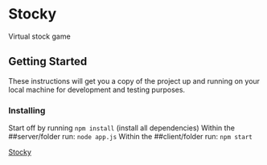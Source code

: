 # Stocky
Virtual stock game
## Getting Started

These instructions will get you a copy of the project up and running on your local machine for development and testing purposes.

### Installing
Start off by running 
```npm install``` (install all dependencies)
Within the ##server/folder run:
```node app.js```
Within the ##client/folder run:
```npm start```


[Stocky](https://stockyy.herokuapp.com/)
